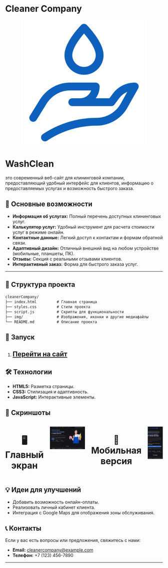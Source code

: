 
# Cleaner Company  

<p align="center">
<img src="img/clean.svg" alt="Главная страница" width="400">
</p>


   <h1>WashClean</h1>  это современный веб-сайт для клининговой компании, предоставляющий удобный интерфейс для клиентов, информацию о предоставляемых услугах и возможность быстрого заказа.



## 🌟 Основные возможности  
- **Информация об услугах:** Полный перечень доступных клининговых услуг.  
- **Калькулятор услуг:** Удобный инструмент для расчета стоимости услуг в режиме онлайн.  
- **Контактные данные:** Легкий доступ к контактам и формам обратной связи.  
- **Адаптивный дизайн:** Отличный внешний вид на любом устройстве (мобильные, планшеты, ПК).  
- **Отзывы:** Секция с реальными отзывами клиентов.  
- **Интерактивный заказ:** Форма для быстрого заказа услуг.  

---  


## 📂 Структура проекта  
```
cleanerCompany/
├── index.html         # Главная страница
├── styles.css         # Стили проекта
├── script.js          # Скрипты для функциональности
├── img/               # Изображения, иконки и другие медиафайлы
└── README.md          # Описание проекта
```  

## 🚀 Запуск  

1. ## <a href="https://teamliderccmp.github.io/cleanerCompany/" target="_blank">Перейти на сайт</a>

   

## 🛠 Технологии  
- **HTML5:** Разметка страницы.  
- **CSS3:** Стилизация и адаптивность.  
- **JavaScript:** Интерактивные элементы.  

## 🎨 Скриншоты  
<div style="display: flex; justify-content: center; gap: 20px;">
    <h1 align="center"> 🖥️ Главный экран </h1>
  <p align="center">
   <img src="img/gl.png" alt="Главная страница" width="700">
     </p>
   <h1 align="center"> 📱 Мобильная версия </h1>
   <p align="center"> 
  <img src="img/mobile.png" alt="Мобильная версия" width="300">
      </p>
</div>

## 💡 Идеи для улучшений  
- Добавить возможность онлайн-оплаты.  
- Реализовать личный кабинет клиента.  
- Интеграция с Google Maps для отображения зоны обслуживания.  

## 📞 Контакты  
Если у вас есть вопросы или предложения, свяжитесь с нами:  
- **Email:** cleanercompany@example.com  
- **Телефон:** +7 (123) 456-7890  

---
